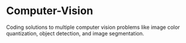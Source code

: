 # Computer-Vision

Coding solutions to multiple computer vision problems like image color quantization, object detection, and image segmentation.
